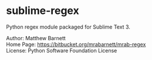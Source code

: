 # sublime-regex
Python regex module packaged for Sublime Text 3.

Author: Matthew Barnett  
Home Page: https://bitbucket.org/mrabarnett/mrab-regex  
License: Python Software Foundation License  
